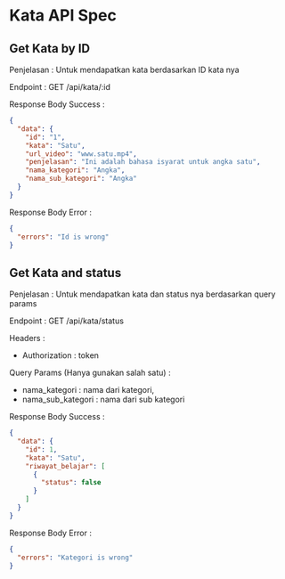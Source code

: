 # Kata API Spec


## Get Kata by ID

Penjelasan : Untuk mendapatkan kata berdasarkan ID kata nya

Endpoint : GET /api/kata/:id

Response Body Success :

```json
{
  "data": {
    "id": "1",
    "kata": "Satu",
    "url_video": "www.satu.mp4",
    "penjelasan": "Ini adalah bahasa isyarat untuk angka satu",
    "nama_kategori": "Angka",
    "nama_sub_kategori": "Angka"
  }
}
```

Response Body Error :

```json
{
  "errors": "Id is wrong"
}
```

## Get Kata and status 
Penjelasan : Untuk mendapatkan kata dan status nya berdasarkan query params

Endpoint : GET /api/kata/status

Headers :
- Authorization : token

Query Params (Hanya gunakan salah satu) : 
- nama_kategori : nama dari kategori,
- nama_sub_kategori : nama dari sub kategori

Response Body Success :

```json
{
  "data": {
    "id": 1,
    "kata": "Satu",
    "riwayat_belajar": [
      {
        "status": false
      }
    ]
  }
}
```

Response Body Error :

```json
{
  "errors": "Kategori is wrong"
}
```


